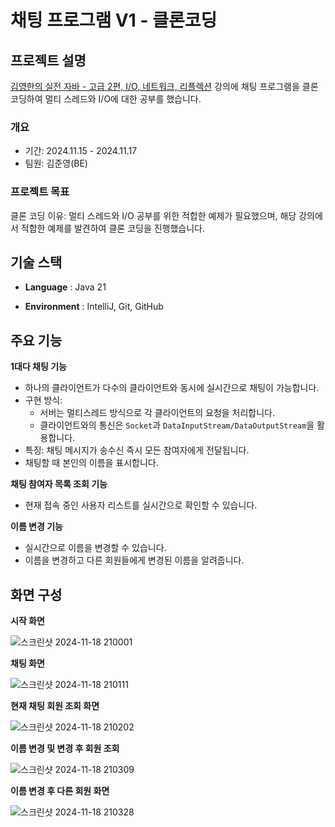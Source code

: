 # 채팅 프로그램 V1 - 클론코딩

## 프로젝트 설명

[김영한의 실전 자바 - 고급 2편, I/O, 네트워크, 리플렉션](https://www.inflearn.com/course/%EA%B9%80%EC%98%81%ED%95%9C%EC%9D%98-%EC%8B%A4%EC%A0%84-%EC%9E%90%EB%B0%94-%EA%B3%A0%EA%B8%89-2/dashboard) 강의에 채팅 프로그램을 클론코딩하여 멀티 스레드와 I/O에 대한 공부를 했습니다.

### 개요

- 기간: 2024.11.15 - 2024.11.17
- 팀원: 김준영(BE)

### 프로젝트 목표 

클론 코딩 이유: 멀티 스레드와 I/O 공부를 위한 적합한 예제가 필요했으며, 해당 강의에서 적합한 예제를 발견하여 클론 코딩을 진행했습니다.

## 기술 스택

* **Language** : Java 21

* **Environment** : IntelliJ, Git, GitHub

## 주요 기능
**1대다 채팅 기능**
  * 하나의 클라이언트가 다수의 클라이언트와 동시에 실시간으로 채팅이 가능합니다.
  * 구현 방식:
    * 서버는 멀티스레드 방식으로 각 클라이언트의 요청을 처리합니다.
    * 클라이언트와의 통신은 `Socket`과 `DataInputStream/DataOutputStream`을 활용합니다.
  * 특징: 채팅 메시지가 송수신 즉시 모든 참여자에게 전달됩니다.
  * 채팅할 때 본인의 이름을 표시합니다.

**채팅 참여자 목록 조회 기능**
  * 현재 접속 중인 사용자 리스트를 실시간으로 확인할 수 있습니다.
    
**이름 변경 기능**
  * 실시간으로 이름을 변경할 수 있습니다.
  * 이름을 변경하고 다른 회원들에게 변경된 이름을 알려줍니다.

## 화면 구성 
**시작 화면**

![스크린샷 2024-11-18 210001](https://github.com/user-attachments/assets/84fd5509-163d-4ced-b68d-c0b54d5ff13b)

**채팅 화면**

![스크린샷 2024-11-18 210111](https://github.com/user-attachments/assets/5806d90e-9e2c-42ca-8586-97f4a1a2b63c)

**현재 채팅 회원 조회 화면**

![스크린샷 2024-11-18 210202](https://github.com/user-attachments/assets/4a1efd71-4bf8-42d4-81a0-40f869981784)

**이름 변경 및 변경 후 회원 조회** 

![스크린샷 2024-11-18 210309](https://github.com/user-attachments/assets/100968dd-2022-44fb-a83e-18b7f0d36f74)

**이름 변경 후 다른 회원 화면** 

![스크린샷 2024-11-18 210328](https://github.com/user-attachments/assets/4f86224b-918c-4c34-961b-c649ce104f2f)

